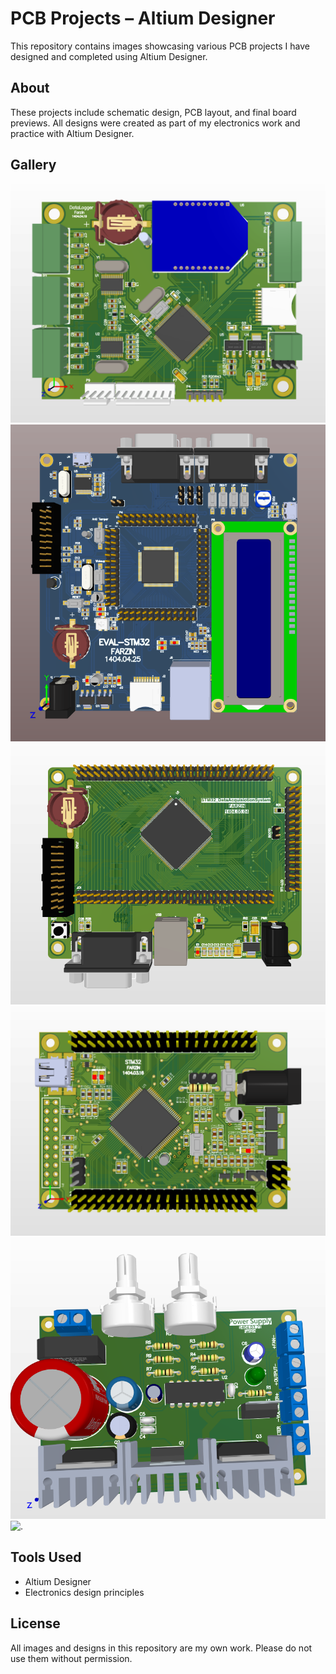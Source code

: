 # PCB Projects – Altium Designer

This repository contains images showcasing various PCB projects I have designed and completed using Altium Designer.

## About
These projects include schematic design, PCB layout, and final board previews. All designs were created as part of my electronics work and practice with Altium Designer.

## Gallery
![Data Logger](https://raw.githubusercontent.com/farzin12/my_project/7b24d9fc3c7048a5151dcc6667a7a3ce3639f412/DataLogger.PNG)
![Eval Stm32](https://raw.githubusercontent.com/farzin12/my_project/a1600b0cb7309edbd69437e67298ca262d971f62/Eval-Stm32.PNG)
![STM32 Data](https://raw.githubusercontent.com/farzin12/my_project/3d41711f00daf272bd8bf039698c410cf9ff06c0/STM32-Data.PNG)
![STM32](https://raw.githubusercontent.com/farzin12/my_project/88c67906e4e92920727c414a139c3bbcbee7862d/STM32.PNG)
![Power Supply](https://raw.githubusercontent.com/farzin12/my_project/4871f786b5df3e900bce90b80f9130363a790818/power%20supply.PNG)
![.](https://raw.github.com/farzin12/my_project/blob/e56ff480ce5db545bbb39ba02c85cf00aa6c2c69/..PNG)

## Tools Used
- Altium Designer
- Electronics design principles

## License
All images and designs in this repository are my own work. Please do not use them without permission.
